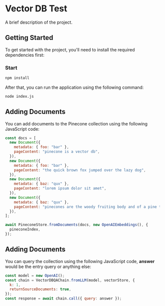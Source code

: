 # Vector DB Test

A brief description of the project.

## Getting Started

To get started with the project, you'll need to install the required dependencies first:

### Start
``` bash 
npm install
```

After that, you can run the application using the following command:

``` bash 
node index.js
```


## Adding Documents

You can add documents to the Pinecone collection using the following JavaScript code:

```js
const docs = [
  new Document({
    metadata: { foo: "bar" },
    pageContent: "pinecone is a vector db",
  }),
  new Document({
    metadata: { foo: "bar" },
    pageContent: "the quick brown fox jumped over the lazy dog",
  }),
  new Document({
    metadata: { baz: "qux" },
    pageContent: "lorem ipsum dolor sit amet",
  }),
  new Document({
    metadata: { baz: "qux" },
    pageContent: "pinecones are the woody fruiting body and of a pine tree",
  }),
];

await PineconeStore.fromDocuments(docs, new OpenAIEmbeddings(), {
  pineconeIndex,
});
```

## Adding Documents

You can query the collection using the following JavaScript code, **answer** would be the entry query or anything else:

```js
const model = new OpenAI();
const chain = VectorDBQAChain.fromLLM(model, vectorStore, {
  k: 1,
  returnSourceDocuments: true,
});
const response = await chain.call({ query: answer });
```